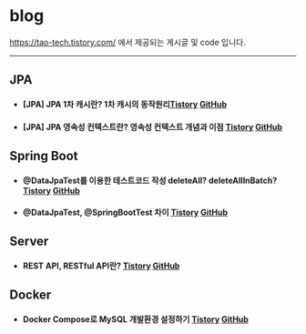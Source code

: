 # blog
https://tao-tech.tistory.com/ 에서 제공되는 게시글 및 code 입니다.

---

## JPA
- #### [JPA] JPA 1차 캐시란? 1차 캐시의 동작원리[Tistory](https://tao-tech.tistory.com/7) [GitHub](https://github.com/o-tao/blog/tree/main/jpa/JPA1%EC%B0%A8%EC%BA%90%EC%8B%9C%EB%8F%99%EC%9E%91%EC%9B%90%EB%A6%AC)
- #### [JPA] JPA 영속성 컨텍스트란? 영속성 컨텍스트 개념과 이점 [Tistory](https://tao-tech.tistory.com/8) [GitHub](https://github.com/o-tao/blog/tree/main/jpa/JPA%20%EC%98%81%EC%86%8D%EC%84%B1%EC%BB%A8%ED%85%8D%EC%8A%A4%ED%8A%B8%20%EA%B0%9C%EB%85%90%EA%B3%BC%20%EC%9D%B4%EC%A0%90)

## Spring Boot
- #### @DataJpaTest를 이용한 테스트코드 작성 deleteAll? deleteAllInBatch? [Tistory](https://tao-tech.tistory.com/9) [GitHub](https://github.com/o-tao/blog/tree/main/springboot/%40DataJpaTest%EB%A5%BC%20%EC%9D%B4%EC%9A%A9%ED%95%9C%20%ED%85%8C%EC%8A%A4%ED%8A%B8%EC%BD%94%EB%93%9C%20%EC%9E%91%EC%84%B1%20deleteAll%20deleteAllInBatch)
- #### @DataJpaTest, @SpringBootTest 차이 [Tistory](https://tao-tech.tistory.com/10) [GitHub](https://github.com/o-tao/blog/tree/main/springBoot/DataJpaTest%EC%99%80%20SpringBootTest%EC%9D%98%20%EC%B0%A8%EC%9D%B4%EC%A0%90)

## Server
- #### REST API, RESTful API란? [Tistory](https://tao-tech.tistory.com/11) [GitHub](https://github.com/o-tao/blog/tree/main/server/REST%20API%2C%20RESTful%20API%EB%9E%80%3F)

## Docker
- #### Docker Compose로 MySQL 개발환경 설정하기 [Tistory](https://tao-tech.tistory.com/12) [GitHub](https://github.com/o-tao/blog/tree/main/docker/Docker%20Compose%EB%A1%9C%20MySQL%20%EA%B0%9C%EB%B0%9C%ED%99%98%EA%B2%BD%20%EC%84%A4%EC%A0%95%ED%95%98%EA%B8%B0)
